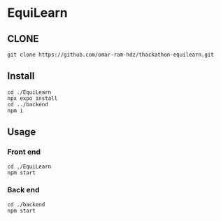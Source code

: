 # EquiLearn

## CLONE

```git
git clone https://github.com/omar-ram-hdz/thackathon-equilearn.git
```

## Install

```git
cd ./EquiLearn
npx expo install
cd ../backend
npm i
```

## Usage

### Front end

```git
cd ./EquiLearn
npm start
```

### Back end

```
cd ./backend
npm start
```
